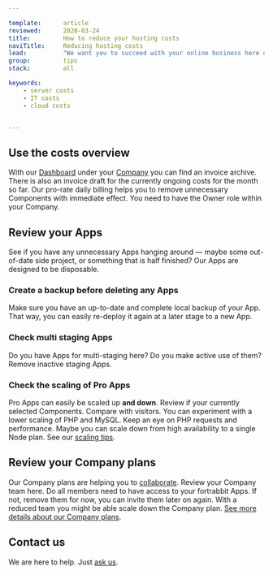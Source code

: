 ```yaml
---

template:      article
reviewed:      2020-03-24
title:         How to reduce your hosting costs
naviTitle:     Reducing hosting costs
lead:          "We want you to succeed with your online business here on fortrabbit. This article helps you reviewing and cutting down your cloud costs."
group:         tips
stack:         all

keywords:
    - server costs
    - IT costs
    - cloud costs


---
```


## Use the costs overview

With our [Dashboard](/dashboard) under your [Company](/company) you can find an invoice archive. There is also an invoice draft for the currently ongoing costs for the month so far. Our pro-rate daily billing helps you to remove unnecessary Components with immediate effect. You need to have the Owner role within your Company.


## Review your Apps

See if you have any unnecessary Apps hanging around — maybe some out-of-date side project, or something that is half finished? Our Apps are designed to be disposable. 

### Create a backup before deleting any Apps

Make sure you have an up-to-date and complete local backup of your App. That way, you can easily re-deploy it again at a later stage to a new App.


### Check multi staging Apps

Do you have Apps for multi-staging here? Do you make active use of them? Remove inactive staging Apps.


### Check the scaling of Pro Apps

Pro Apps can easily be scaled up **and down**. Review if your currently selected Components. Compare with visitors. You can experiment with a lower scaling of PHP and MySQL. Keep an eye on PHP requests and performance. Maybe you can scale down from high availability to a single Node plan. See our [scaling tips](/scaling-pro).


## Review your Company plans

Our Company plans are helping you to [collaborate](/collaboration). Review your Company team here. Do all members need to have access to your fortrabbit Apps. If not, remove them for now, you can invite them later on again. With a reduced team you might be able scale down the Company plan. [See more details about our Company plans](https://www.fortrabbit.com/company-plans).


## Contact us

We are here to help. Just <a class="type-bold" href="#asd" onclick="Intercom('showNewMessage', 'I would like to reduce my costs here. Can you help? Here is my situation: …')">ask us</a>.